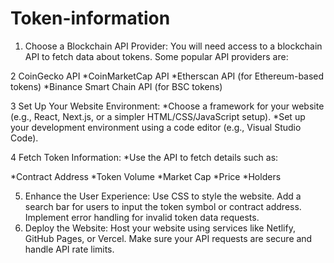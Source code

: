 # Token-information

1. Choose a Blockchain API Provider:
You will need access to a blockchain API to fetch data about tokens. Some popular API providers are:

2 CoinGecko API
*CoinMarketCap API
*Etherscan API (for Ethereum-based tokens)
*Binance Smart Chain API (for BSC tokens)

3 Set Up Your Website Environment:
*Choose a framework for your website (e.g., React, Next.js, or a simpler HTML/CSS/JavaScript setup).
*Set up your development environment using a code editor (e.g., Visual Studio Code).

4 Fetch Token Information:
*Use the API to fetch details such as:

*Contract Address
*Token Volume
*Market Cap
*Price
*Holders

5. Enhance the User Experience:
Use CSS to style the website.
Add a search bar for users to input the token symbol or contract address.
Implement error handling for invalid token data requests.
6. Deploy the Website:
Host your website using services like Netlify, GitHub Pages, or Vercel.
Make sure your API requests are secure and handle API rate limits.
